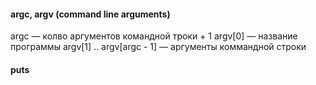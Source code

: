 #### argc, argv (command line arguments)
argc — колво аргументов командной троки + 1
argv\[0]  — название программы
argv\[1] .. argv\[argc - 1] — аргументы коммандной строки

#### puts

